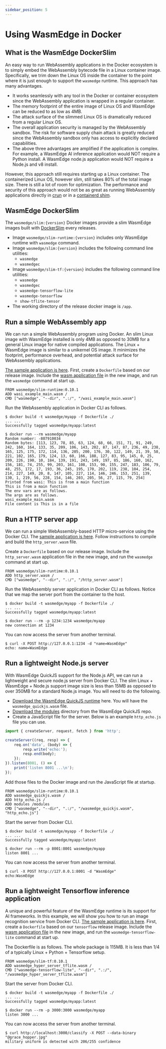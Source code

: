 ```yaml
---
sidebar_position: 5
---
```


# Using WasmEdge in Docker

## What is the WasmEdge DockerSlim

An easy way to run WebAssembly applications in the Docker ecosystem is to simply embed the WebAssembly bytecode file in a Linux container image. Specifically, we trim down the Linux OS inside the container to the point where it is just enough to support the `wasmedge` runtime. This approach has many advantages.

- It works seamlessly with any tool in the Docker or container ecosystem since the WebAssembly application is wrapped in a regular container.
- The memory footprint of the entire image of Linux OS and WasmEdge can be reduced to as low as 4MB.
- The attack surface of the slimmed Linux OS is dramatically reduced from a regular Linux OS.
- The overall application security is managed by the WebAssembly sandbox. The risk for software supply chain attack is greatly reduced since the WebAssembly sandbox only has access to explicitly declared capabilities.
- The above three advantages are amplified if the application is complex. For example, a WasmEdge AI inference application would NOT require a Python install. A WasmEdge node.js application would NOT require a Node.js and v8 install.

However, this approach still requires starting up a Linux container. The containerized Linux OS, however slim, still takes 80% of the total image size. There is still a lot of room for optimization. The performance and security of this approach would not be as great as running WebAssembly applications directly in [crun](/develop/deploy/oci-runtime/crun.md) or in a [containerd shim](/develop/deploy/cri-runtime/containerd.md).

## WasmEdge DockerSlim

The `wasmedge/slim:{version}` Docker images provide a slim WasmEdge images built with [DockerSlim](https://dockersl.im) every releases.

- Image `wasmedge/slim-runtime:{version}` includes only WasmEdge runtime with `wasmedge` command.
- Image `wasmedge/slim:{version}` includes the following command line utilities:
  - `wasmedge`
  - `wasmedgec`
- Image `wasmedge/slim-tf:{version}` includes the following command line utilities:
  - `wasmedge`
  - `wasmedgec`
  - `wasmedge-tensorflow-lite`
  - `wasmedge-tensorflow`
  - `show-tflite-tensor`
- The working directory of the release docker image is `/app`.

## Run a simple WebAssembly app

We can run a simple WebAssembly program using Docker. An slim Linux image with WasmEdge installed is only 4MB as opposed to 30MB for a general Linux image for native compiled applications. The Linux + WasmEdge image is similar to a unikernel OS image. It minimizes the footprint, performance overhead, and potential attack surface for WebAssembly applications.

[The sample application is here](https://github.com/second-state/wasm-learning/tree/master/cli/wasi). First, create a `Dockerfile` based on our release image. Include the [wasm application file](https://github.com/second-state/wasm-learning/raw/master/cli/wasi/wasi_example_main.wasm) in the new image, and run the `wasmedge` command at start up.

```shell
FROM wasmedge/slim-runtime:0.10.1
ADD wasi_example_main.wasm /
CMD ["wasmedge", "--dir", ".:/", "/wasi_example_main.wasm"]
```

Run the WebAssembly application in Docker CLI as follows.

```shell
$ docker build -t wasmedge/myapp -f Dockerfile ./
... ...
Successfully tagged wasmedge/myapp:latest

$ docker run --rm wasmedge/myapp
Random number: -807910034
Random bytes: [113, 123, 78, 85, 63, 124, 68, 66, 151, 71, 91, 249, 242, 160, 164, 133, 35, 209, 106, 143, 202, 87, 147, 87, 236, 49, 238, 165, 125, 175, 172, 114, 136, 205, 200, 176, 30, 122, 149, 21, 39, 58, 221, 102, 165, 179, 124, 13, 60, 166, 188, 127, 83, 95, 145, 0, 25, 209, 226, 190, 10, 184, 139, 191, 243, 149, 197, 85, 186, 160, 162, 156, 181, 74, 255, 99, 203, 161, 108, 153, 90, 155, 247, 183, 106, 79, 48, 255, 172, 17, 193, 36, 245, 195, 170, 202, 119, 238, 104, 254, 214, 227, 149, 20, 8, 147, 105, 227, 114, 146, 246, 153, 251, 139, 130, 1, 219, 56, 228, 154, 146, 203, 205, 56, 27, 115, 79, 254]
Printed from wasi: This is from a main function
This is from a main function
The env vars are as follows.
The args are as follows.
wasi_example_main.wasm
File content is This is in a file
```

## Run a HTTP server app

We can run a simple WebAssembly-based HTTP micro-service using the Docker CLI. The [sample application is here](https://github.com/second-state/wasmedge_wasi_socket/tree/main/examples/http_server). Follow instructions to compile and build the `http_server.wasm` file.

Create a `Dockerfile` based on our release image. Include the `http_server.wasm` application file in the new image, and run the `wasmedge` command at start up.

```shell
FROM wasmedge/slim-runtime:0.10.1
ADD http_server.wasm /
CMD ["wasmedge", "--dir", ".:/", "/http_server.wasm"]
```

Run the WebAssembly server application in Docker CLI as follows. Notice that we map the server port from the container to the host.

```shell
$ docker build -t wasmedge/myapp -f Dockerfile ./
... ...
Successfully tagged wasmedge/myapp:latest

$ docker run --rm -p 1234:1234 wasmedge/myapp
new connection at 1234
```

You can now access the server from another terminal.

```shell
$ curl -X POST http://127.0.0.1:1234 -d "name=WasmEdge"
echo: name=WasmEdge
```

## Run a lightweight Node.js server

With WasmEdge QuickJS support for the Node.js API, we can run a lightweight and secure node.js server from Docker CLI. The slim Linux + WasmEdge + Node.js support image size is less than 15MB as opposed to over 350MB for a standard Node.js image. You will need to do the following.

- [Download the WasmEdge QuickJS runtime](https://github.com/second-state/wasmedge-quickjs/releases/download/v0.4.0-alpha/wasmedge_quickjs.wasm) here. You will have the `wasmedge_quickjs.wasm` file.
- [Download the modules](https://github.com/second-state/wasmedge-quickjs/tree/main/modules) directory from the WasmEdge QuickJS repo.
- Create a JavaScript file for the server. Below is an example `http_echo.js` file you can use.

```javascript
import { createServer, request, fetch } from 'http';

createServer((req, resp) => {
    req.on('data', (body) => {
        resp.write('echo:');
        resp.end(body);
    });
}).listen(8001, () => {
    print('listen 8001 ...\n');
});
```

Add those files to the Docker image and run the JavaScript file at startup.

```shell
FROM wasmedge/slim-runtime:0.10.1
ADD wasmedge_quickjs.wasm /
ADD http_echo.js /
ADD modules /modules
CMD ["wasmedge", "--dir", ".:/", "/wasmedge_quickjs.wasm", "http_echo.js"]
```

Start the server from Docker CLI.

```shell
$ docker build -t wasmedge/myapp -f Dockerfile ./
... ...
Successfully tagged wasmedge/myapp:latest

$ docker run --rm -p 8001:8001 wasmedge/myapp
listen 8001 ...
```

You can now access the server from another terminal.

```shell
$ curl -X POST http://127.0.0.1:8001 -d "WasmEdge"
echo:WasmEdge
```

## Run a lightweight Tensorflow inference application

A unique and powerful feature of the WasmEdge runtime is its support for AI frameworks. In this example, we will show you how to run an image recognition service from Docker CLI. [The sample application is here](https://github.com/WasmEdge/wasmedge_hyper_demo/tree/main/server-tflite). First, create a `Dockerfile` based on our `tensorflow` release image. Include the [wasm application file](https://github.com/WasmEdge/wasmedge_hyper_demo/raw/main/server-tflite/wasmedge_hyper_server_tflite.wasm) in the new image, and run the `wasmedge-tensorflow-lite` command at start up.

The Dockerfile is as follows. The whole package is 115MB. It is less than 1/4 of a typically Linux + Python + Tensorflow setup.

```shell
FROM wasmedge/slim-tf:0.10.1
ADD wasmedge_hyper_server_tflite.wasm /
CMD ["wasmedge-tensorflow-lite", "--dir", ".:/", "/wasmedge_hyper_server_tflite.wasm"]
```

Start the server from Docker CLI.

```shell
$ docker build -t wasmedge/myapp -f Dockerfile ./
... ...
Successfully tagged wasmedge/myapp:latest

$ docker run --rm -p 3000:3000 wasmedge/myapp
listen 3000 ...
```

You can now access the server from another terminal.

```shell
$ curl http://localhost:3000/classify -X POST --data-binary "@grace_hopper.jpg"
military uniform is detected with 206/255 confidence
```
